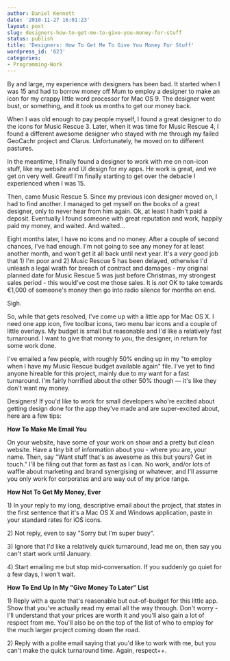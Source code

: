 ```yaml
---
author: Daniel Kennett
date: '2010-11-27 16:01:23'
layout: post
slug: designers-how-to-get-me-to-give-you-money-for-stuff
status: publish
title: 'Designers: How To Get Me To Give You Money For Stuff'
wordpress_id: '623'
categories:
- Programming-Work
---
```


<p>By and large, my experience with designers has been bad. It started when I was 15 and had to borrow money off Mum to employ a designer to make an icon for my crappy little word processor for Mac OS 9. The designer went bust, or something, and it took us months to get our money back.</p>
<p>When I was old enough to pay people myself, I found a great designer to do the icons for Music Rescue 3. Later, when it was time for Music Rescue 4, I found a different awesome designer who stayed with me through my failed GeoCachr project and Clarus. Unfortunately, he moved on to different pastures.</p>
<p>In the meantime, I finally found a designer to work with me on non-icon stuff, like my website and UI design for my apps. He work is great, and we get on very well. Great! I'm finally starting to get over the debacle I experienced when I was 15.</p>
<p>Then, came Music Rescue 5. Since my previous icon designer moved on, I had to find another. I managed to get myself on the books of a great designer, only to never hear from him again. Ok, at least I hadn't paid a deposit. Eventually I found someone with great reputation and work, happily paid my money, and waited. And waited…</p>
<p>Eight months later, I have no icons and no money. After a couple of second chances, I've had enough. I'm not going to see any money for at least another month, and won't get it all back until next year. It's a <em>very</em> good job that 1) I'm poor and 2) Music Rescue 5 has been delayed, otherwise I'd unleash a legal wrath for breach of contract and damages - my original planned date for Music Rescue 5 was just before Christmas, my strongest sales period - this would've cost me those sales. It is <em>not</em> OK to take towards €1,000 of someone's money then go into radio silence for months on end.</p>
<p>Sigh.</p>
<p>So, while that gets resolved, I've come up with a little app for Mac OS X. I need one app icon, five toolbar icons, two menu bar icons and a couple of little overlays. My budget is small but reasonable and I'd like a relatively fast turnaround. I want to give that money to <em>you</em>, the designer, in return for some work done.</p>
<p>I've emailed a few people, with roughly 50% ending up in my "to employ when I have my Music Rescue budget available again" file. I've yet to find anyone hireable for this project, mainly due to my want for a fast turnaround. I'm fairly horrified about the other 50% though — it's like they don't want my money.</p>
<p>Designers! If you'd like to work for small developers who're excited about getting design done for the app they've made and are super-excited about, here are a few tips:</p>
<p><strong>How To Make Me Email You</strong></p>
<p>On your website, have some of your work on show and a pretty but clean website. Have a tiny bit of information about you - where you are, your name. Then, say "Want stuff that's as awesome as this but yours? Get in touch." I'll be filing out that form as fast as I can. No work, and/or lots of waffle about marketing and brand synergising or whatever, and I'll assume you only work for corporates and are way out of my price range.</p>
<p><strong>How Not To Get My Money, Ever</strong></p>
<p>1) In your reply to my long, descriptive email about the project, that states in the first sentence that it's a Mac OS X and Windows application, paste in your standard rates for iOS icons.</p>
<p>2) Not reply, even to say "Sorry but I'm super busy".</p>
<p>3) Ignore that I'd like a relatively quick turnaround, lead me on, then say you can't start work until January.</p>
<p>4) Start emailing me but stop mid-conversation. If you suddenly go quiet for a few days, I won't wait.</p>
<p><strong>How To End Up In My "Give Money To Later" List</strong></p>
<p>1) Reply with a quote that's reasonable but out-of-budget for this little app. Show that you've actually read my email all the way through. Don't worry - I'll understand that your prices are worth it and you'll also gain a lot of respect from me. You'll also be on the top of the list of who to employ for the much larger project coming down the road.</p>
<p>2) Reply with a polite email saying that you'd like to work with me, but you can't make the quick turnaround time. Again, respect++.</p>
